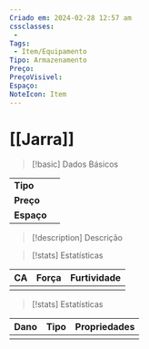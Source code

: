 ```yaml
---
Criado em: 2024-02-28 12:57 am
cssclasses:
 - 
Tags:
 - Item/Equipamento
Tipo: Armazenamento
Preço: 
PreçoVisivel: 
Espaço: 
NoteIcon: Item
---
```

# [[Jarra]]

> [!basic] Dados Básicos
> 
|            |     |
| ---------- |:---:|
| **Tipo**   |     |
| **Preço**  |     |
| **Espaço** |     |
>
 
> [!description] Descrição
> 
>

> [!stats] Estatísticas
>
| CA  | Força | Furtividade |
| --- | ----- | ----------- |
|     |       |             |

> [!stats] Estatísticas
>
| Dano  | Tipo | Propriedades |
| --- | ----- | ----------- |
|     |       |             |